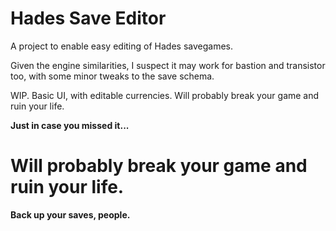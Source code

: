 # Hades Save Editor

A project to enable easy editing of Hades savegames.

Given the engine similarities, I suspect it may work for bastion and transistor too, with some minor tweaks to the save schema.

WIP. Basic UI, with editable currencies. Will probably break your game and ruin your life.

**Just in case you missed it...**

# Will probably break your game and ruin your life.

**Back up your saves, people.**
